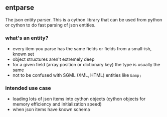 ## entparse

The json entity parser. This is a cython library that can be used from python or cython to do fast parsing of json entities.

### what's an entity?

* every item you parse has the same fields or fields from a small-ish, known set
* object structures aren't extremely deep
* for a given field (array position or dictionary key) the type is usually the same
* not to be confused with SGML (XML, HTML) entities like `&amp;`

### intended use case

* loading lots of json items into cython objects (cython objects for memory efficiency and initialization speed)
* when json items have known schema
